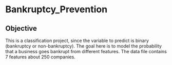 # Bankruptcy_Prevention

## Objective

This is a classification project, since the variable to predict is binary (bankruptcy or non-bankruptcy).  The goal here is to model the probability that a business goes bankrupt from different features.
The data file contains 7 features about 250 companies.

